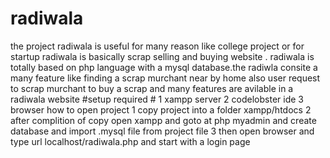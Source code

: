 # radiwala
the project radiwala is useful for many reason like college project or for startup 
radiwala is basically scrap selling and buying website .
radiwala is totally based on php language with a mysql database.the radiwla consite a many feature like finding a scrap murchant near by home 
also user request to scrap murchant to buy a scrap and many features are avilable in a radiwala website
#setup required #
 1 xampp server
 2 codelobster ide
 3 browser
how to open project
1 copy project into a folder xampp/htdocs
2 after complition of copy open xampp and goto at php myadmin and create database and import .mysql file from project file
3 then open browser and type url localhost/radiwala.php and start with a login page

